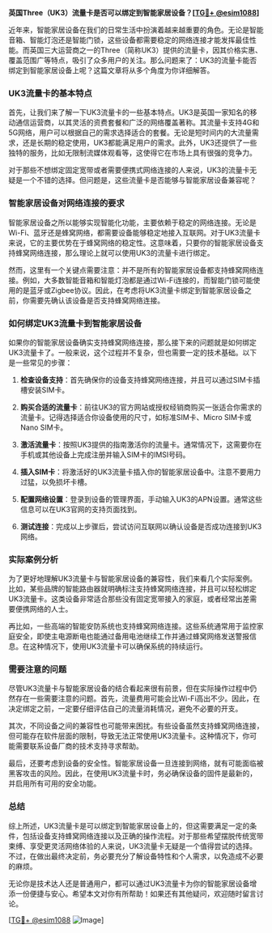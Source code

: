 **英国Three（UK3）流量卡是否可以绑定到智能家居设备？[[TG💪+ @esim1088](https://t.me/s/esim1088)]**

近年来，智能家居设备在我们的日常生活中扮演着越来越重要的角色。无论是智能音箱、智能灯泡还是智能门锁，这些设备都需要稳定的网络连接才能发挥最佳性能。而英国三大运营商之一的Three（简称UK3）提供的流量卡，因其价格实惠、覆盖范围广等特点，吸引了众多用户的关注。那么问题来了：UK3的流量卡能否绑定到智能家居设备上呢？这篇文章将从多个角度为你详细解答。

### UK3流量卡的基本特点

首先，让我们来了解一下UK3流量卡的一些基本特点。UK3是英国一家知名的移动通信运营商，以其灵活的资费套餐和广泛的网络覆盖著称。其流量卡支持4G和5G网络，用户可以根据自己的需求选择适合的套餐。无论是短时间内的大流量需求，还是长期的稳定使用，UK3都能满足用户的需求。此外，UK3还提供了一些独特的服务，比如无限制流媒体观看等，这使得它在市场上具有很强的竞争力。

对于那些不想绑定固定宽带或者需要便携式网络连接的人来说，UK3的流量卡无疑是一个不错的选择。但问题是，这些流量卡是否能够与智能家居设备兼容呢？

### 智能家居设备对网络连接的要求

智能家居设备之所以能够实现智能化功能，主要依赖于稳定的网络连接。无论是Wi-Fi、蓝牙还是蜂窝网络，都需要设备能够稳定地接入互联网。对于UK3流量卡来说，它的主要优势在于蜂窝网络的稳定性。这意味着，只要你的智能家居设备支持蜂窝网络连接，那么理论上就可以使用UK3的流量卡进行绑定。

然而，这里有一个关键点需要注意：并不是所有的智能家居设备都支持蜂窝网络连接。例如，大多数智能音箱和智能灯泡都是通过Wi-Fi连接的，而智能门锁可能使用的是蓝牙或Zigbee协议。因此，在考虑将UK3流量卡绑定到智能家居设备之前，你需要先确认该设备是否支持蜂窝网络连接。

### 如何绑定UK3流量卡到智能家居设备

如果你的智能家居设备确实支持蜂窝网络连接，那么接下来的问题就是如何绑定UK3流量卡了。一般来说，这个过程并不复杂，但也需要一定的技术基础。以下是一些常见的步骤：

1. **检查设备支持**：首先确保你的设备支持蜂窝网络连接，并且可以通过SIM卡插槽安装SIM卡。
   
2. **购买合适的流量卡**：前往UK3的官方网站或授权经销商购买一张适合你需求的流量卡。记得选择适合你设备使用的尺寸，如标准SIM卡、Micro SIM卡或Nano SIM卡。

3. **激活流量卡**：按照UK3提供的指南激活你的流量卡。通常情况下，这需要你在手机或其他设备上完成注册并输入SIM卡的IMSI号码。

4. **插入SIM卡**：将激活好的UK3流量卡插入你的智能家居设备中。注意不要用力过猛，以免损坏卡槽。

5. **配置网络设置**：登录到设备的管理界面，手动输入UK3的APN设置。通常这些信息可以在UK3官网的支持页面找到。

6. **测试连接**：完成以上步骤后，尝试访问互联网以确认设备是否成功连接到UK3网络。

### 实际案例分析

为了更好地理解UK3流量卡与智能家居设备的兼容性，我们来看几个实际案例。比如，某些品牌的智能路由器就明确标注支持蜂窝网络连接，并且可以轻松绑定UK3流量卡。这类设备非常适合那些没有固定宽带接入的家庭，或者经常出差需要便携网络的人士。

再比如，一些高端的智能安防系统也支持蜂窝网络连接。这些系统通常用于监控家庭安全，即使主电源断电也能通过备用电池继续工作并通过蜂窝网络发送警报信息。在这种情况下，使用UK3流量卡可以确保系统的持续运行。

### 需要注意的问题

尽管UK3流量卡与智能家居设备的结合看起来很有前景，但在实际操作过程中仍然存在一些需要注意的问题。首先，流量费用可能会比Wi-Fi高出不少。因此，在决定绑定之前，一定要仔细评估自己的流量消耗情况，避免不必要的开支。

其次，不同设备之间的兼容性也可能带来困扰。有些设备虽然支持蜂窝网络连接，但可能存在软件层面的限制，导致无法正常使用UK3流量卡。这种情况下，你可能需要联系设备厂商的技术支持寻求帮助。

最后，还要考虑到设备的安全性。智能家居设备一旦连接到网络，就有可能面临被黑客攻击的风险。因此，在使用UK3流量卡时，务必确保设备的固件是最新的，并启用所有可用的安全功能。

### 总结

综上所述，UK3流量卡是可以绑定到智能家居设备上的，但这需要满足一定的条件，包括设备支持蜂窝网络连接以及正确的操作流程。对于那些希望摆脱传统宽带束缚、享受更灵活网络体验的人来说，UK3流量卡无疑是一个值得尝试的选择。不过，在做出最终决定前，务必要充分了解设备特性和个人需求，以免造成不必要的麻烦。

无论你是技术达人还是普通用户，都可以通过UK3流量卡为你的智能家居设备增添一份便捷与安心。希望本文对你有所帮助！如果还有其他疑问，欢迎随时留言讨论。

[[TG💪+ @esim1088](https://t.me/s/esim1088) ![Image](https://i.postimg.cc/4NQfJmqS/Snipaste-2025-05-13-00-14-12.png)]